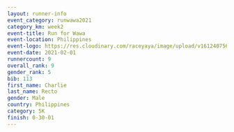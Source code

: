```yaml
--- 
layout: runner-info 
event_category: runwawa2021 
category_km: week2 
event-title: Run for Wawa 
event-location: Philippines 
event-logo: https://res.cloudinary.com/raceyaya/image/upload/v1612407562/logo/2021/i-ran-wawa-logo_syijlo.jpg 
event-date: 2021-02-01
runnercount: 9
overall_rank: 9
gender_rank: 5
bib: 113
first_name: Charlie
last_name: Recto
gender: Male
country: Philippines
category: 5K
finish: 0-30-01
--- 
```


